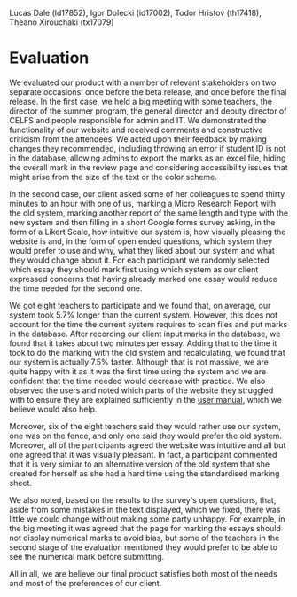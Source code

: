 Lucas Dale (ld17852), Igor Dolecki (id17002), Todor Hristov (th17418), Theano Xirouchaki (tx17079)

Evaluation
==========
We evaluated our product with a number of relevant stakeholders on two separate occasions: once before the beta release, and once before the final release. In the first case, we held a big meeting with some teachers, the director of the summer program, the general director and deputy director of CELFS and people responsible for admin and IT. We demonstrated the functionality of our website and received comments and constructive criticism from the attendees. We acted upon their feedback by making changes they recommended, including throwing an error if student ID is not in the database, allowing admins to export the marks as an excel file, hiding the overall mark in the review page and considering accessibility issues that might arise from the size of the text or the color scheme.

In the second case, our client asked some of her colleagues to spend thirty minutes to an hour with one of us, marking a Micro Research Report with the old system, marking another report of the same length and type with the new system and then filling in a short Google forms survey asking, in the form of a Likert Scale, how intuitive our system is, how visually pleasing the website is and, in the form of open ended questions, which system they would prefer to use and why, what they liked about our system and what they would change about it. For each participant we randomly selected which essay they should mark first using which system as our client expressed concerns that having already marked one essay would reduce the time needed for the second one.

We got eight teachers to participate and we found that, on average, our system took 5.7% longer than the current system. However, this does not account for the time the current system requires to scan files and put marks in the database. After recording our client input marks in the database, we found that it takes about two minutes per essay. Adding that to the time it took to do the marking with the old system and recalculating, we found that our system is actually 7.5% faster. Although that is not massive, we are quite happy with it as it was the first time using the system and we are confident that the time needed would decrease with practice. We also observed the users and noted which parts of the website they struggled with to ensure they are explained sufficiently in the [user manual](https://github.com/Termi303/CELFS/blob/develop/Files/Documents/User%20Manual.pdf), which we believe would also help.

Moreover, six of the eight teachers said they would rather use our system, one was on the fence, and only one said they would prefer the old system. Moreover, all of the participants agreed the website was intuitive and all but one agreed that it was visually pleasant. In fact, a participant commented that it is very similar to an alternative version of the old system that she created for herself as she had a hard time using the standardised marking sheet.

We also noted, based on the results to the survey's open questions, that, aside from some mistakes in the text displayed, which we fixed, there was little we could change without making some party unhappy. For example, in the big meeting it was agreed that the page for marking the essays should not display numerical marks to avoid bias, but some of the teachers in the second stage of the evaluation mentioned they would prefer to be able to see the numerical mark before submitting.

All in all, we are believe our final product satisfies both most of the needs and most of the preferences of our client.
